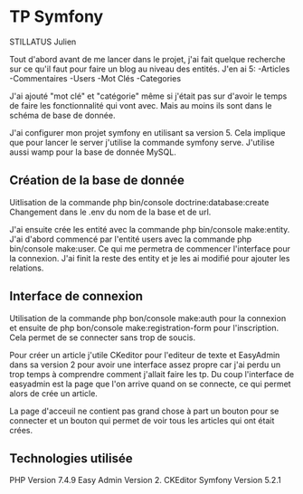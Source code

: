 # TP Symfony
STILLATUS Julien

Tout d'abord avant de me lancer dans le projet, j'ai fait quelque recherche sur ce qu'il faut pour faire un blog au niveau des entités.
J'en ai 5: 
	-Articles
	-Commentaires
	-Users
	-Mot Clés
	-Categories

J'ai ajouté "mot clé" et "catégorie" même si j'était pas sur d'avoir le temps de faire les fonctionnalité qui vont avec. Mais au moins ils
sont dans le schéma de base de donnée.

J'ai configurer mon projet symfony en utilisant sa version 5. Cela implique que pour lancer le server j'utilise la commande symfony serve.
J'utilise aussi wamp pour la base de donnée MySQL.

## Création de la base de donnée 

Uitlisation de la commande php bin/console doctrine:database:create
Changement dans le .env du nom de la base et de url.

J'ai ensuite crée les entité avec la commande php bin/console make:entity.
J'ai d'abord commencé par l'entité users avec la commande php bin/console make:user. Ce qui me permetra de commencer l'interface pour la connexion.
J'ai finit la reste des entity et je les ai modifié pour ajouter les relations.

## Interface de connexion

Utilisation de la commande php bon/console make:auth pour la connexion et ensuite de php bon/console make:registration-form pour l'inscription.
Cela permet de se connecter sans trop de soucis.

Pour créer un article j'utile CKeditor pour l'editeur de texte et EasyAdmin dans sa version 2 pour avoir une interface assez propre car j'ai perdu un trop temps 
à comprendre comment j'allait faire les tp. Du coup l'interface de easyadmin est la page que l'on arrive quand on se connecte, ce qui permet alors de crée un article.

La page d'acceuil ne contient pas grand chose à part un bouton pour se connecter et un bouton qui permet de voir tous les articles qui ont était crées.

## Technologies utilisée
 
PHP Version 7.4.9
Easy Admin Version 2.
CKEditor
Symfony Version 5.2.1